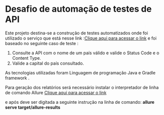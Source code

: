 # Desafio de automação de testes de API #

Este projeto destina-se a construção de testes automatizados onde foi utilizado o serviço que está nesse link :[Clique aqui para acessar o link](https://restcountries.eu/rest/v2/name/Brazil) 
e foi baseado no seguinte caso de teste :

1. Consulte a API com o nome de um país válido e valide o Status Code
e o Content Type.
2. Valide a capital do país consultado.

As tecnologias utilizadas foram Linguagem de programação Java e Gradle framework .


Para geração dos relatórios será necessário instalar o interpretador de linha de comando Allure [Clique aqui para acessar o link](https://www.swtestacademy.com/allure-report-junit5/)

e após deve ser digitada a seguinte instrução na linha de comando: **allure serve target/allure-results**





